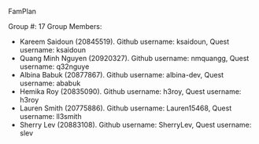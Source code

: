 FamPlan

Group #: 17
Group Members: 
- Kareem Saidoun (20845519). Github username: ksaidoun, Quest username: ksaidoun
- Quang Minh Nguyen (20920327). Github username: nmquangg, Quest username: q32nguye
- Albina Babuk (20877867). Github username: albina-dev, Quest username: ababuk
- Hemika Roy (20835090). Github username: h3roy, Quest username: h3roy
- Lauren Smith (20775886). Github username: Lauren15468, Quest username: ll3smith
- Sherry Lev (20883108). Github username: SherryLev, Quest username: slev

